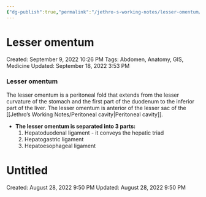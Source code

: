 ```yaml
---
{"dg-publish":true,"permalink":"/jethro-s-working-notes/lesser-omentum/","dgPassFrontmatter":true}
---
```



# Lesser omentum

Created: September 9, 2022 10:26 PM
Tags: Abdomen, Anatomy, GIS, Medicine
Updated: September 18, 2022 3:53 PM

### Lesser omentum

The lesser omentum is a peritoneal fold that extends from the lesser curvature of the stomach and the first part of the duodenum to the inferior part of the liver. The lesser omentum is anterior of the lesser sac of the [[Jethro’s Working Notes/Peritoneal cavity\|Peritoneal cavity]].

- **The lesser omentum is separated into 3 parts:**
    1. Hepatoduodenal ligament - it conveys the hepatic triad
    2. Hepatogastric ligament
    3. Hepatoesophageal ligament
    
    
<div class="transclusion internal-embed is-loaded"><div class="markdown-embed">





# Untitled

Created: August 28, 2022 9:50 PM
Updated: August 28, 2022 9:50 PM

</div></div>
